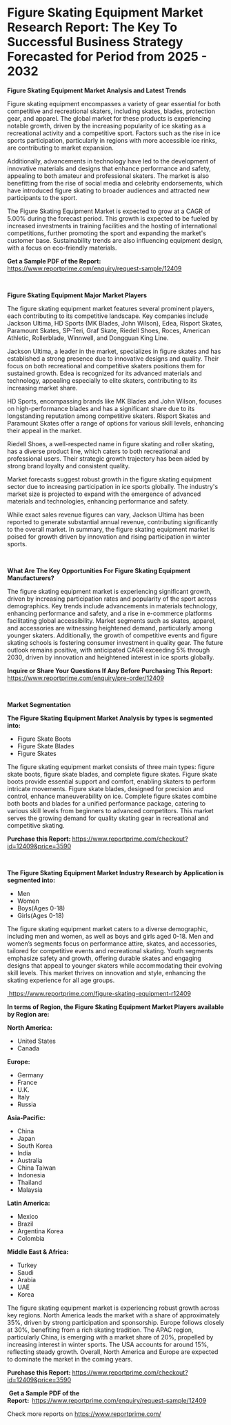 <p><h1>Figure Skating Equipment Market Research Report: The Key To Successful Business Strategy Forecasted for Period from 2025 - 2032</h1></p><p><strong>Figure Skating Equipment Market Analysis and Latest Trends</strong></p>
<p><p>Figure skating equipment encompasses a variety of gear essential for both competitive and recreational skaters, including skates, blades, protection gear, and apparel. The global market for these products is experiencing notable growth, driven by the increasing popularity of ice skating as a recreational activity and a competitive sport. Factors such as the rise in ice sports participation, particularly in regions with more accessible ice rinks, are contributing to market expansion.</p><p>Additionally, advancements in technology have led to the development of innovative materials and designs that enhance performance and safety, appealing to both amateur and professional skaters. The market is also benefitting from the rise of social media and celebrity endorsements, which have introduced figure skating to broader audiences and attracted new participants to the sport.</p><p>The Figure Skating Equipment Market is expected to grow at a CAGR of 5.00% during the forecast period. This growth is expected to be fueled by increased investments in training facilities and the hosting of international competitions, further promoting the sport and expanding the market's customer base. Sustainability trends are also influencing equipment design, with a focus on eco-friendly materials.</p></p>
<p><strong>Get a Sample PDF of the Report:&nbsp;</strong> <a href="https://www.reportprime.com/enquiry/request-sample/12409?utm_campaign=2628&utm_medium=2&utm_source=Github&utm_content=ia&utm_term=18032025&utm_id=figure-skating-equipment">https://www.reportprime.com/enquiry/request-sample/12409</a></p>
<p>&nbsp;</p>
<p><strong>Figure Skating Equipment Major Market Players</strong></p>
<p><p>The figure skating equipment market features several prominent players, each contributing to its competitive landscape. Key companies include Jackson Ultima, HD Sports (MK Blades, John Wilson), Edea, Risport Skates, Paramount Skates, SP-Teri, Graf Skate, Riedell Shoes, Roces, American Athletic, Rollerblade, Winnwell, and Dongguan King Line.</p><p>Jackson Ultima, a leader in the market, specializes in figure skates and has established a strong presence due to innovative designs and quality. Their focus on both recreational and competitive skaters positions them for sustained growth. Edea is recognized for its advanced materials and technology, appealing especially to elite skaters, contributing to its increasing market share.</p><p>HD Sports, encompassing brands like MK Blades and John Wilson, focuses on high-performance blades and has a significant share due to its longstanding reputation among competitive skaters. Risport Skates and Paramount Skates offer a range of options for various skill levels, enhancing their appeal in the market.</p><p>Riedell Shoes, a well-respected name in figure skating and roller skating, has a diverse product line, which caters to both recreational and professional users. Their strategic growth trajectory has been aided by strong brand loyalty and consistent quality.</p><p>Market forecasts suggest robust growth in the figure skating equipment sector due to increasing participation in ice sports globally. The industry's market size is projected to expand with the emergence of advanced materials and technologies, enhancing performance and safety.</p><p>While exact sales revenue figures can vary, Jackson Ultima has been reported to generate substantial annual revenue, contributing significantly to the overall market. In summary, the figure skating equipment market is poised for growth driven by innovation and rising participation in winter sports.</p></p>
<p>&nbsp;</p>
<p><strong>What Are The Key Opportunities For Figure Skating Equipment Manufacturers?</strong></p>
<p><p>The figure skating equipment market is experiencing significant growth, driven by increasing participation rates and popularity of the sport across demographics. Key trends include advancements in materials technology, enhancing performance and safety, and a rise in e-commerce platforms facilitating global accessibility. Market segments such as skates, apparel, and accessories are witnessing heightened demand, particularly among younger skaters. Additionally, the growth of competitive events and figure skating schools is fostering consumer investment in quality gear. The future outlook remains positive, with anticipated CAGR exceeding 5% through 2030, driven by innovation and heightened interest in ice sports globally.</p></p>
<p><strong>Inquire or Share Your Questions If Any Before Purchasing This Report:</strong> <a href="https://www.reportprime.com/enquiry/pre-order/12409?utm_campaign=2628&utm_medium=2&utm_source=Github&utm_content=ia&utm_term=18032025&utm_id=figure-skating-equipment">https://www.reportprime.com/enquiry/pre-order/12409</a></p>
<p>&nbsp;</p>
<p><strong>Market Segmentation</strong></p>
<p><strong>The Figure Skating Equipment Market Analysis by types is segmented into:</strong></p>
<p><ul><li>Figure Skate Boots</li><li>Figure Skate Blades</li><li>Figure Skates</li></ul></p>
<p><p>The figure skating equipment market consists of three main types: figure skate boots, figure skate blades, and complete figure skates. Figure skate boots provide essential support and comfort, enabling skaters to perform intricate movements. Figure skate blades, designed for precision and control, enhance maneuverability on ice. Complete figure skates combine both boots and blades for a unified performance package, catering to various skill levels from beginners to advanced competitors. This market serves the growing demand for quality skating gear in recreational and competitive skating.</p></p>
<p><strong>Purchase this Report:&nbsp;</strong><a href="https://www.reportprime.com/checkout?id=12409&price=3590&utm_campaign=2628&utm_medium=2&utm_source=Github&utm_content=ia&utm_term=18032025&utm_id=figure-skating-equipment">https://www.reportprime.com/checkout?id=12409&price=3590</a></p>
<p>&nbsp;</p>
<p><strong>The Figure Skating Equipment Market Industry Research by Application is segmented into:</strong></p>
<p><ul><li>Men</li><li>Women</li><li>Boys(Ages 0-18)</li><li>Girls(Ages 0-18)</li></ul></p>
<p><p>The figure skating equipment market caters to a diverse demographic, including men and women, as well as boys and girls aged 0-18. Men and women’s segments focus on performance attire, skates, and accessories, tailored for competitive events and recreational skating. Youth segments emphasize safety and growth, offering durable skates and engaging designs that appeal to younger skaters while accommodating their evolving skill levels. This market thrives on innovation and style, enhancing the skating experience for all age groups.</p></p>
<p><a href="https://www.reportprime.com/figure-skating-equipment-r12409?utm_campaign=2628&utm_medium=2&utm_source=Github&utm_content=ia&utm_term=18032025&utm_id=figure-skating-equipment">&nbsp;https://www.reportprime.com/figure-skating-equipment-r12409</a></p>
<p><strong>In terms of Region, the Figure Skating Equipment Market Players available by Region are:</strong></p>
<p>
    <p> <strong> North America: </strong>
        <ul>
            <li>United States</li>
            <li>Canada</li>
        </ul>
        </p> 
    <p> <strong> Europe: </strong>
        <ul>
            <li>Germany</li>
            <li>France</li>
            <li>U.K.</li>
            <li>Italy</li>
            <li>Russia</li>
        </ul>
        </p> 
    <p> <strong> Asia-Pacific: </strong>
        <ul>
            <li>China</li>
            <li>Japan</li>
            <li>South Korea</li>
            <li>India</li>
            <li>Australia</li>
            <li>China Taiwan</li>
            <li>Indonesia</li>
            <li>Thailand</li>
            <li>Malaysia</li>
        </ul>
        </p> 
    <p> <strong> Latin America: </strong>
        <ul>
            <li>Mexico</li>
            <li>Brazil</li>
            <li>Argentina Korea</li>
            <li>Colombia</li>
        </ul>
        </p> 
    <p> <strong> Middle East & Africa: </strong>
        <ul>
            <li>Turkey</li>
            <li>Saudi</li>
            <li>Arabia</li>
            <li>UAE</li>
            <li>Korea</li>
        </ul>
    </p>
    </p>
<p><p>The figure skating equipment market is experiencing robust growth across key regions. North America leads the market with a share of approximately 35%, driven by strong participation and sponsorship. Europe follows closely at 30%, benefiting from a rich skating tradition. The APAC region, particularly China, is emerging with a market share of 20%, propelled by increasing interest in winter sports. The USA accounts for around 15%, reflecting steady growth. Overall, North America and Europe are expected to dominate the market in the coming years.</p></p>
<p><strong>Purchase this Report: </strong><a href="https://www.reportprime.com/checkout?id=12409&price=3590&utm_campaign=2628&utm_medium=2&utm_source=Github&utm_content=ia&utm_term=18032025&utm_id=figure-skating-equipment">https://www.reportprime.com/checkout?id=12409&price=3590</a></p>
<p>&nbsp;<strong>Get a Sample PDF of the Report:&nbsp;&nbsp;</strong><a href="https://www.reportprime.com/enquiry/request-sample/12409?utm_campaign=2628&utm_medium=2&utm_source=Github&utm_content=ia&utm_term=18032025&utm_id=figure-skating-equipment">https://www.reportprime.com/enquiry/request-sample/12409</a></p>
<p><strong></strong></p>
<p>Check more reports on <a href="https://www.reportprime.com/?utm_campaign=2628&utm_medium=2&utm_source=Github&utm_content=ia&utm_term=18032025&utm_id=figure-skating-equipment">https://www.reportprime.com/</a></p>